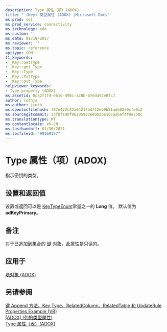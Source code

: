 ```yaml
---
description: Type 属性（项）(ADOX)
title: " (Key) 类型属性 (ADOX) |Microsoft Docs"
ms.prod: sql
ms.prod_service: connectivity
ms.technology: ado
ms.custom: ''
ms.date: 01/19/2017
ms.reviewer: ''
ms.topic: reference
apitype: COM
f1_keywords:
- _Key::GetType
- _Key::get_Type
- _Key::Type
- _Key::PutType
- _Key::put_Type
helpviewer_keywords:
- Type property [ADOX]
ms.assetid: 8ca2f1fd-eb1e-490c-a28b-67eda92e0fc7
author: rothja
ms.author: jroth
ms.openlocfilehash: f87e422c42a0421fbdf12eb9b51ade82e9cfe9c2
ms.sourcegitcommit: 33f0f190f962059826e002be165a2bef4f9e350c
ms.translationtype: MT
ms.contentlocale: zh-CN
ms.lasthandoff: 01/30/2021
ms.locfileid: "99169157"
---
```

# <a name="type-property-key-adox"></a>Type 属性（项）(ADOX)
指示密钥的类型。  
  
## <a name="settings-and-return-values"></a>设置和返回值  
 设置或返回可以是 [KeyTypeEnum](./keytypeenum.md)常量之一的 **Long** 值。 默认值为 **adKeyPrimary**。  
  
## <a name="remarks"></a>备注  
 对于已追加到集合的 [键](./key-object-adox.md) 对象，此属性是只读的。  
  
## <a name="applies-to"></a>应用于  
 [项对象 (ADOX)](./key-object-adox.md)  
  
## <a name="see-also"></a>另请参阅  
 [键 Append 方法、Key Type、RelatedColumn、RelatedTable 和 UpdateRule Properties Example (VB) ](./keys-append-method-key-type-relatedcolumn-relatedtable-example-vb.md)   
 [ (ADOX)  (列的类型属性) ](./type-property-column-adox.md)   
 [Type 属性（表）(ADOX)](./type-property-table-adox.md)